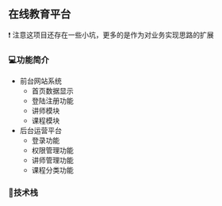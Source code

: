 ## 在线教育平台
❗ 注意这项目还存在一些小坑，更多的是作为对业务实现思路的扩展

### 💻功能简介
- 前台网站系统
  - 首页数据显示
  - 登陆注册功能
  - 讲师模块
  - 课程模块
- 后台运营平台
  - 登录功能
  - 权限管理功能
  - 讲师管理功能
  - 课程分类功能

### 🔧技术栈
